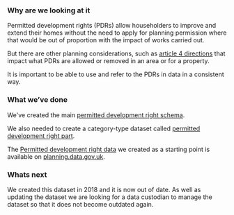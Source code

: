 ### Why are we looking at it

Permitted development rights (PDRs) allow householders to improve and extend their homes without the need to apply for planning permission where that would be out of proportion with the impact of works carried out.

But there are other planning considerations, such as [article 4 directions](/data-standards/what-we-are-working-on/planning-consideration/article-4-directions/) that impact what PDRs are allowed or removed in an area or for a property.

It is important to be able to use and refer to the PDRs in data in a consistent way.

### What we’ve done

We've created the main [permitted development right schema](https://raw.githubusercontent.com/digital-land/specification/main/content/dataset/permitted-development-right.md).

We also needed to create a category-type dataset called [permitted development right part](https://raw.githubusercontent.com/digital-land/specification/main/content/dataset/permitted-development-right-part.md).

The [Permitted development right data](https://www.planning.data.gov.uk/dataset/permitted-development-right) we created as a starting point is available on [planning.data.gov.uk](https://www.planning.data.gov.uk).

### Whats next

We created this dataset in 2018 and it is now out of date. As well as updating the dataset we are looking for a data custodian to manage the dataset so that it does not become outdated again.



